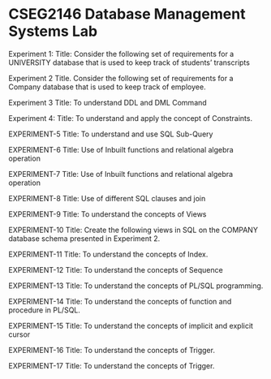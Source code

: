 # CSEG2146 Database Management Systems Lab 

Experiment 1:
Title: Consider the following set of requirements for a UNIVERSITY database that is used to keep track of students’ transcripts

Experiment 2
Title. Consider the following set of requirements for a Company database that is used to keep track of employee. 

Experiment 3
Title: To understand DDL and DML Command

Experiment 4:
Title: To understand and apply the concept of Constraints.

EXPERIMENT-5
Title: To understand and use SQL Sub-Query

EXPERIMENT-6
Title: Use of Inbuilt functions and relational algebra operation

EXPERIMENT-7
Title: Use of Inbuilt functions and relational algebra operation

EXPERIMENT-8
Title: Use of different SQL clauses and join

EXPERIMENT-9
Title: To understand the concepts of Views

EXPERIMENT-10
Title: Create the following views in SQL on the COMPANY database schema
presented in Experiment 2.

EXPERIMENT-11
Title: To understand the concepts of Index.

EXPERIMENT-12
Title: To understand the concepts of Sequence

EXPERIMENT-13
Title: To understand the concepts of PL/SQL programming.

EXPERIMENT-14
Title: To understand the concepts of function and procedure in PL/SQL.

EXPERIMENT-15
Title: To understand the concepts of implicit and explicit cursor

EXPERIMENT-16
Title: To understand the concepts of Trigger.

EXPERIMENT-17
Title: To understand the concepts of Trigger.
